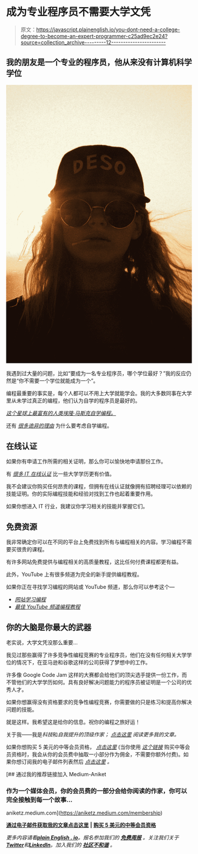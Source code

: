 # 成为专业程序员不需要大学文凭

> 原文：<https://javascript.plainenglish.io/you-dont-need-a-college-degree-to-become-an-expert-programmer-c25ad9ec2e24?source=collection_archive---------12----------------------->

## 我的朋友是一个专业的程序员，他从来没有计算机科学学位

![](img/1730ca3734711efbbbd0e168114db2b0.png)

我遇到过大量的问题，比如“要成为一名专业程序员，哪个学位最好？”我的反应仍然是“你不需要一个学位就能成为一个”。

编程最重要的事实是，每个人都可以不用上大学就能学会。我的大多数同事在大学里从未学过真正的编程，他们认为自学的程序员是最好的。

[*这个星球上最富有的人类埃隆·马斯克自学编程。*](/how-elon-musk-learned-programming-16fd6fc1e695)

还有 [*很多诡异的理由*](/3-weird-reasons-why-you-should-learn-programming-36b7c74288bf) 为什么要考虑自学编程。

## 在线认证

如果你有申请工作所需的相关证明，那么你可以愉快地申请那份工作。

有 [*很多 IT 在线认证*](/top-3-it-certifications-you-should-consider-getting-in-2022-be852376b083) 比一些大学学历更有价值。

我不会建议你购买任何昂贵的课程，但拥有在线认证就像拥有招聘经理可以依赖的技能证明。你的实际编程技能和经验对找到工作也起着重要作用。

如果你想进入 IT 行业，我建议你学习相关的技能并掌握它们。

## 免费资源

我非常确定你可以在不同的平台上免费找到所有与编程相关的内容。学习编程不需要买很贵的课程。

有许多网站免费提供与编程相关的高质量教程，这比任何付费课程都更有益。

此外，YouTube 上有很多频道为完全的新手提供编程教程。

如果你正在寻找学习编程的网站或 YouTube 频道，那么你可以参考这个—

*   [*网站学习编程*](/3-websites-to-learn-programming-for-free-859cdb3e0d59)
*   [*最佳 YouTube 频道编程教程*](/3-youtube-channels-every-programmer-should-follow-66952f1f24e4)

## 你的大脑是你最大的武器

老实说，大学文凭没那么重要…

我见过那些赢得了许多竞争性编程竞赛的专业程序员，他们在没有任何相关大学学位的情况下，在亚马逊和谷歌这样的公司获得了梦想中的工作。

许多像 Google Code Jam 这样的大赛都会给他们的顶尖选手提供一份工作，而不管他们的大学学历如何。具有良好解决问题能力的程序员被证明是一个公司的优秀人才。

如果你想赢得没有资格要求的竞争性编程竞赛，你需要做的只是练习和提高你解决问题的技能。

就是这样。我希望这是给你的信息。祝你的编程之旅好运！

关于我——我是*科技*和*自我提升的顶级作家；* [*点击这里*](https://aniketz.medium.com/) *阅读更多我的文章。*

如果你想购买 5 美元的中等会员资格， [*点击这里*](https://aniketz.medium.com/membership) (当你使用 [*这个链接*](https://aniketz.medium.com/membership) 购买中等会员资格时，我会从你的会员费中抽取一小部分作为佣金，不需要你额外付费)。如果你想订阅我的电子邮件列表然后 [*点击这里*](https://aniketz.medium.com/subscribe) *。*

[](https://aniketz.medium.com/membership) [## 通过我的推荐链接加入 Medium-Aniket

### 作为一个媒体会员，你的会员费的一部分会给你阅读的作家，你可以完全接触到每一个故事…

aniketz.medium.com](https://aniketz.medium.com/membership) 

[**通过电子邮件获取我的文章点击这里**](https://aniketz.medium.com/subscribe) **|** [**购买 5 美元的中等会员资格**](https://aniketz.medium.com/membership)

*更多内容请看*[***plain English . io***](https://plainenglish.io/)*。报名参加我们的* [***免费周报***](http://newsletter.plainenglish.io/) *。关注我们关于*[***Twitter***](https://twitter.com/inPlainEngHQ)*和*[***LinkedIn***](https://www.linkedin.com/company/inplainenglish/)*。加入我们的* [***社区不和谐***](https://discord.gg/GtDtUAvyhW) *。*